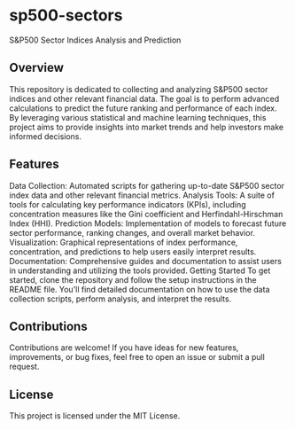 # sp500-sectors
S&amp;P500 Sector Indices Analysis and Prediction

## Overview
This repository is dedicated to collecting and analyzing S&P500 sector indices and other relevant financial data. The goal is to perform advanced calculations to predict the future ranking and performance of each index. By leveraging various statistical and machine learning techniques, this project aims to provide insights into market trends and help investors make informed decisions.

## Features
Data Collection: Automated scripts for gathering up-to-date S&P500 sector index data and other relevant financial metrics.
Analysis Tools: A suite of tools for calculating key performance indicators (KPIs), including concentration measures like the Gini coefficient and Herfindahl-Hirschman Index (HHI).
Prediction Models: Implementation of models to forecast future sector performance, ranking changes, and overall market behavior.
Visualization: Graphical representations of index performance, concentration, and predictions to help users easily interpret results.
Documentation: Comprehensive guides and documentation to assist users in understanding and utilizing the tools provided.
Getting Started
To get started, clone the repository and follow the setup instructions in the README file. You'll find detailed documentation on how to use the data collection scripts, perform analysis, and interpret the results.

## Contributions
Contributions are welcome! If you have ideas for new features, improvements, or bug fixes, feel free to open an issue or submit a pull request.

## License
This project is licensed under the MIT License.